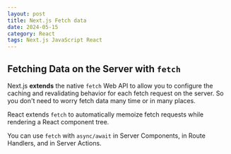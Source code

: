 ```yaml
---
layout: post
title: Next.js Fetch data
date: 2024-05-15
category: React
tags: Next.js JavaScript React
---
```


## Fetching Data on the Server with `fetch`

Next.js **extends** the native `fetch` Web API to allow you to configure the caching and revalidating behavior for each fetch request on the server. So you don't need to worry fetch data many time or in many places.

React extends `fetch` to automatically memoize fetch requests while rendering a React component tree.

You can use `fetch` with `async/await` in Server Components, in Route Handlers, and in Server Actions.


